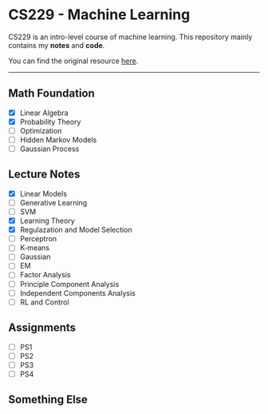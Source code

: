 # CS229 - Machine Learning

CS229 is an intro-level course of machine learning.  This repository mainly contains my **notes** and **code**. 

You can find the original resource [here](https://see.stanford.edu/Course/CS229).

------

## Math Foundation

- [x] Linear Algebra
- [x] Probability Theory
- [ ] Optimization
- [ ] Hidden Markov Models
- [ ] Gaussian Process

## Lecture Notes

- [x] Linear Models
- [ ] Generative Learning 
- [ ] SVM
- [x] Learning Theory
- [x] Regulazation and Model Selection
- [ ] Perceptron
- [ ] K-means 
- [ ] Gaussian 
- [ ] EM
- [ ] Factor Analysis
- [ ] Principle Component Analysis
- [ ] Independent Components Analysis
- [ ] RL and Control

## Assignments

- [ ] PS1
- [ ] PS2
- [ ] PS3
- [ ] PS4

## Something Else




